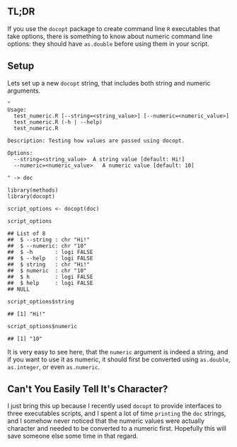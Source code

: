TL;DR
-----

If you use the `docopt` package to create command line `R` executables
that take options, there is something to know about numeric command line
options: they should have `as.double` before using them in your script.

Setup
-----

Lets set up a new `docopt` string, that includes both string and numeric
arguments.

    "
    Usage:
      test_numeric.R [--string=<string_value>] [--numeric=<numeric_value>]
      test_numeric.R (-h | --help)
      test_numeric.R

    Description: Testing how values are passed using docopt.

    Options:
      --string=<string_value>  A string value [default: Hi!]
      --numeric=<numeric_value>   A numeric value [default: 10]

    " -> doc

    library(methods)
    library(docopt)

    script_options <- docopt(doc)

    script_options

    ## List of 8
    ##  $ --string : chr "Hi!"
    ##  $ --numeric: chr "10"
    ##  $ -h       : logi FALSE
    ##  $ --help   : logi FALSE
    ##  $ string   : chr "Hi!"
    ##  $ numeric  : chr "10"
    ##  $ h        : logi FALSE
    ##  $ help     : logi FALSE
    ## NULL

    script_options$string

    ## [1] "Hi!"

    script_options$numeric

    ## [1] "10"

It is very easy to see here, that the `numeric` argument is indeed a
string, and if you want to use it as numeric, it should first be
converted using `as.double`, `as.integer`, or even `as.numeric`.

Can't You Easily Tell It's Character?
-------------------------------------

I just bring this up because I recently used `docopt` to provide
interfaces to three executables scripts, and I spent a lot of time
`printing` the `doc` strings, and I somehow never noticed that the
numeric values were actually character and needed to be converted to a
numeric first. Hopefully this will save someone else some time in that
regard.
